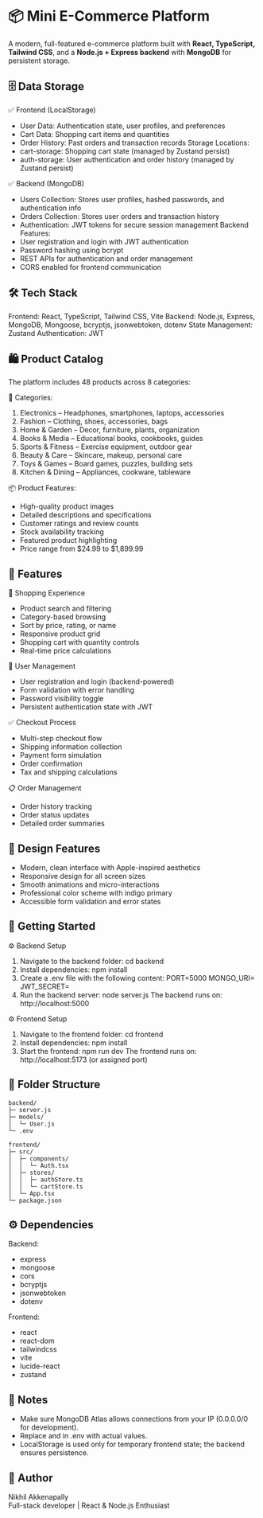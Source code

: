 # 📦 Mini E-Commerce Platform
A modern, full-featured e-commerce platform built with **React, TypeScript, Tailwind CSS**, and a **Node.js + Express backend** with **MongoDB** for persistent storage.

## 🗄️ Data Storage
✅ Frontend (LocalStorage)
- User Data: Authentication state, user profiles, and preferences
- Cart Data: Shopping cart items and quantities
- Order History: Past orders and transaction records
Storage Locations:
- cart-storage: Shopping cart state (managed by Zustand persist)
- auth-storage: User authentication and order history (managed by Zustand persist)

✅ Backend (MongoDB)
- Users Collection: Stores user profiles, hashed passwords, and authentication info
- Orders Collection: Stores user orders and transaction history
- Authentication: JWT tokens for secure session management
Backend Features:
- User registration and login with JWT authentication
- Password hashing using bcrypt
- REST APIs for authentication and order management
- CORS enabled for frontend communication

## 🛠️ Tech Stack
Frontend: React, TypeScript, Tailwind CSS, Vite
Backend: Node.js, Express, MongoDB, Mongoose, bcryptjs, jsonwebtoken, dotenv
State Management: Zustand
Authentication: JWT

## 🛍️ Product Catalog
The platform includes 48 products across 8 categories:

📂 Categories:
1. Electronics – Headphones, smartphones, laptops, accessories
2. Fashion – Clothing, shoes, accessories, bags
3. Home & Garden – Decor, furniture, plants, organization
4. Books & Media – Educational books, cookbooks, guides
5. Sports & Fitness – Exercise equipment, outdoor gear
6. Beauty & Care – Skincare, makeup, personal care
7. Toys & Games – Board games, puzzles, building sets
8. Kitchen & Dining – Appliances, cookware, tableware

📦 Product Features:
- High-quality product images
- Detailed descriptions and specifications
- Customer ratings and review counts
- Stock availability tracking
- Featured product highlighting
- Price range from $24.99 to $1,899.99

## 🔧 Features
🛒 Shopping Experience
- Product search and filtering
- Category-based browsing
- Sort by price, rating, or name
- Responsive product grid
- Shopping cart with quantity controls
- Real-time price calculations

👥 User Management
- User registration and login (backend-powered)
- Form validation with error handling
- Password visibility toggle
- Persistent authentication state with JWT

✅ Checkout Process
- Multi-step checkout flow
- Shipping information collection
- Payment form simulation
- Order confirmation
- Tax and shipping calculations

📋 Order Management
- Order history tracking
- Order status updates
- Detailed order summaries

## 🎨 Design Features
- Modern, clean interface with Apple-inspired aesthetics
- Responsive design for all screen sizes
- Smooth animations and micro-interactions
- Professional color scheme with indigo primary
- Accessible form validation and error states

## 🚀 Getting Started
⚙ Backend Setup
1. Navigate to the backend folder:
cd backend
2. Install dependencies:
npm install
3. Create a .env file with the following content:
PORT=5000
MONGO_URI=<your-mongodb-connection-string>
JWT_SECRET=<your-secret-key>
4. Run the backend server:
node server.js
The backend runs on: http://localhost:5000

⚙ Frontend Setup
1. Navigate to the frontend folder:
cd frontend
2. Install dependencies:
npm install
3. Start the frontend:
npm run dev
The frontend runs on: http://localhost:5173 (or assigned port)

## 📁 Folder Structure
```
backend/
├─ server.js
├─ models/
│  └─ User.js
└─ .env

frontend/
├─ src/
│  ├─ components/
│  │  └─ Auth.tsx
│  ├─ stores/
│  │  ├─ authStore.ts
│  │  └─ cartStore.ts
│  └─ App.tsx
└─ package.json
```


## ⚙ Dependencies
Backend:
- express
- mongoose
- cors
- bcryptjs
- jsonwebtoken
- dotenv

Frontend:
- react
- react-dom
- tailwindcss
- vite
- lucide-react
- zustand

## 📝 Notes
- Make sure MongoDB Atlas allows connections from your IP (0.0.0.0/0 for development).
- Replace <your-mongodb-connection-string> and <your-secret-key> in .env with actual values.
- LocalStorage is used only for temporary frontend state; the backend ensures persistence.

## 👤 Author
Nikhil Akkenapally  
Full-stack developer | React & Node.js Enthusiast
